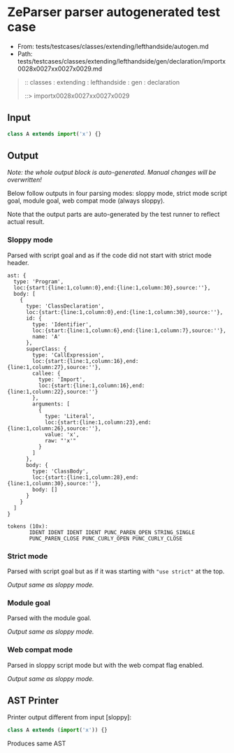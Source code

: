 # ZeParser parser autogenerated test case

- From: tests/testcases/classes/extending/lefthandside/autogen.md
- Path: tests/testcases/classes/extending/lefthandside/gen/declaration/importx0028x0027xx0027x0029.md

> :: classes : extending : lefthandside : gen : declaration
>
> ::> importx0028x0027xx0027x0029

## Input


`````js
class A extends import('x') {}
`````

## Output

_Note: the whole output block is auto-generated. Manual changes will be overwritten!_

Below follow outputs in four parsing modes: sloppy mode, strict mode script goal, module goal, web compat mode (always sloppy).

Note that the output parts are auto-generated by the test runner to reflect actual result.

### Sloppy mode

Parsed with script goal and as if the code did not start with strict mode header.

`````
ast: {
  type: 'Program',
  loc:{start:{line:1,column:0},end:{line:1,column:30},source:''},
  body: [
    {
      type: 'ClassDeclaration',
      loc:{start:{line:1,column:0},end:{line:1,column:30},source:''},
      id: {
        type: 'Identifier',
        loc:{start:{line:1,column:6},end:{line:1,column:7},source:''},
        name: 'A'
      },
      superClass: {
        type: 'CallExpression',
        loc:{start:{line:1,column:16},end:{line:1,column:27},source:''},
        callee: {
          type: 'Import',
          loc:{start:{line:1,column:16},end:{line:1,column:22},source:''}
        },
        arguments: [
          {
            type: 'Literal',
            loc:{start:{line:1,column:23},end:{line:1,column:26},source:''},
            value: 'x',
            raw: "'x'"
          }
        ]
      },
      body: {
        type: 'ClassBody',
        loc:{start:{line:1,column:28},end:{line:1,column:30},source:''},
        body: []
      }
    }
  ]
}

tokens (10x):
       IDENT IDENT IDENT IDENT PUNC_PAREN_OPEN STRING_SINGLE
       PUNC_PAREN_CLOSE PUNC_CURLY_OPEN PUNC_CURLY_CLOSE
`````

### Strict mode

Parsed with script goal but as if it was starting with `"use strict"` at the top.

_Output same as sloppy mode._

### Module goal

Parsed with the module goal.

_Output same as sloppy mode._

### Web compat mode

Parsed in sloppy script mode but with the web compat flag enabled.

_Output same as sloppy mode._

## AST Printer

Printer output different from input [sloppy]:

````js
class A extends (import('x')) {}
````

Produces same AST
